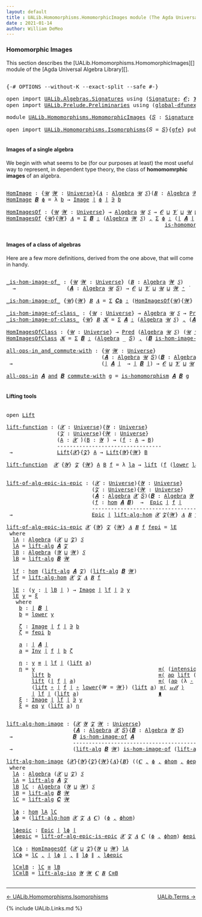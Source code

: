 ```yaml
---
layout: default
title : UALib.Homomorphisms.HomomorphicImages module (The Agda Universal Algebra Library)
date : 2021-01-14
author: William DeMeo
---
```


### <a id="homomorphic-images">Homomorphic Images</a>

This section describes the [UALib.Homomorphisms.HomomorphicImages][] module of the [Agda Universal Algebra Library][].

<pre class="Agda">

<a id="345" class="Symbol">{-#</a> <a id="349" class="Keyword">OPTIONS</a> <a id="357" class="Pragma">--without-K</a> <a id="369" class="Pragma">--exact-split</a> <a id="383" class="Pragma">--safe</a> <a id="390" class="Symbol">#-}</a>

<a id="395" class="Keyword">open</a> <a id="400" class="Keyword">import</a> <a id="407" href="UALib.Algebras.Signatures.html" class="Module">UALib.Algebras.Signatures</a> <a id="433" class="Keyword">using</a> <a id="439" class="Symbol">(</a><a id="440" href="UALib.Algebras.Signatures.html#1377" class="Function">Signature</a><a id="449" class="Symbol">;</a> <a id="451" href="universes.html#613" class="Generalizable">𝓞</a><a id="452" class="Symbol">;</a> <a id="454" href="universes.html#617" class="Generalizable">𝓥</a><a id="455" class="Symbol">)</a>
<a id="457" class="Keyword">open</a> <a id="462" class="Keyword">import</a> <a id="469" href="UALib.Prelude.Preliminaries.html" class="Module">UALib.Prelude.Preliminaries</a> <a id="497" class="Keyword">using</a> <a id="503" class="Symbol">(</a><a id="504" href="MGS-Subsingleton-Theorems.html#3468" class="Function">global-dfunext</a><a id="518" class="Symbol">)</a>

<a id="521" class="Keyword">module</a> <a id="528" href="UALib.Homomorphisms.HomomorphicImages.html" class="Module">UALib.Homomorphisms.HomomorphicImages</a> <a id="566" class="Symbol">{</a><a id="567" href="UALib.Homomorphisms.HomomorphicImages.html#567" class="Bound">𝑆</a> <a id="569" class="Symbol">:</a> <a id="571" href="UALib.Algebras.Signatures.html#1377" class="Function">Signature</a> <a id="581" href="universes.html#613" class="Generalizable">𝓞</a> <a id="583" href="universes.html#617" class="Generalizable">𝓥</a><a id="584" class="Symbol">}{</a><a id="586" href="UALib.Homomorphisms.HomomorphicImages.html#586" class="Bound">gfe</a> <a id="590" class="Symbol">:</a> <a id="592" href="MGS-Subsingleton-Theorems.html#3468" class="Function">global-dfunext</a><a id="606" class="Symbol">}</a> <a id="608" class="Keyword">where</a>

<a id="615" class="Keyword">open</a> <a id="620" class="Keyword">import</a> <a id="627" href="UALib.Homomorphisms.Isomorphisms.html" class="Module">UALib.Homomorphisms.Isomorphisms</a><a id="659" class="Symbol">{</a><a id="660" class="Argument">𝑆</a> <a id="662" class="Symbol">=</a> <a id="664" href="UALib.Homomorphisms.HomomorphicImages.html#567" class="Bound">𝑆</a><a id="665" class="Symbol">}{</a><a id="667" href="UALib.Homomorphisms.HomomorphicImages.html#586" class="Bound">gfe</a><a id="670" class="Symbol">}</a> <a id="672" class="Keyword">public</a>

</pre>


#### <a id="images-of-a-single-algebra">Images of a single algebra</a>

We begin with what seems to be (for our purposes at least) the most useful way to represent, in dependent type theory, the class of **homomomrphic images** of an algebra.

<pre class="Agda">

<a id="HomImage"></a><a id="951" href="UALib.Homomorphisms.HomomorphicImages.html#951" class="Function">HomImage</a> <a id="960" class="Symbol">:</a> <a id="962" class="Symbol">{</a><a id="963" href="UALib.Homomorphisms.HomomorphicImages.html#963" class="Bound">𝓤</a> <a id="965" href="UALib.Homomorphisms.HomomorphicImages.html#965" class="Bound">𝓦</a> <a id="967" class="Symbol">:</a> <a id="969" href="universes.html#551" class="Function">Universe</a><a id="977" class="Symbol">}{</a><a id="979" href="UALib.Homomorphisms.HomomorphicImages.html#979" class="Bound">𝑨</a> <a id="981" class="Symbol">:</a> <a id="983" href="UALib.Algebras.Algebras.html#771" class="Function">Algebra</a> <a id="991" href="UALib.Homomorphisms.HomomorphicImages.html#963" class="Bound">𝓤</a> <a id="993" href="UALib.Homomorphisms.HomomorphicImages.html#567" class="Bound">𝑆</a><a id="994" class="Symbol">}(</a><a id="996" href="UALib.Homomorphisms.HomomorphicImages.html#996" class="Bound">𝑩</a> <a id="998" class="Symbol">:</a> <a id="1000" href="UALib.Algebras.Algebras.html#771" class="Function">Algebra</a> <a id="1008" href="UALib.Homomorphisms.HomomorphicImages.html#965" class="Bound">𝓦</a> <a id="1010" href="UALib.Homomorphisms.HomomorphicImages.html#567" class="Bound">𝑆</a><a id="1011" class="Symbol">)(</a><a id="1013" href="UALib.Homomorphisms.HomomorphicImages.html#1013" class="Bound">ϕ</a> <a id="1015" class="Symbol">:</a> <a id="1017" href="UALib.Homomorphisms.Basic.html#2328" class="Function">hom</a> <a id="1021" href="UALib.Homomorphisms.HomomorphicImages.html#979" class="Bound">𝑨</a> <a id="1023" href="UALib.Homomorphisms.HomomorphicImages.html#996" class="Bound">𝑩</a><a id="1024" class="Symbol">)</a> <a id="1026" class="Symbol">→</a> <a id="1028" href="UALib.Prelude.Preliminaries.html#11659" class="Function Operator">∣</a> <a id="1030" href="UALib.Homomorphisms.HomomorphicImages.html#996" class="Bound">𝑩</a> <a id="1032" href="UALib.Prelude.Preliminaries.html#11659" class="Function Operator">∣</a> <a id="1034" class="Symbol">→</a> <a id="1036" href="UALib.Homomorphisms.HomomorphicImages.html#963" class="Bound">𝓤</a> <a id="1038" href="Agda.Primitive.html#636" class="Function Operator">⊔</a> <a id="1040" href="UALib.Homomorphisms.HomomorphicImages.html#965" class="Bound">𝓦</a> <a id="1042" href="universes.html#758" class="Function Operator">̇</a>
<a id="1044" href="UALib.Homomorphisms.HomomorphicImages.html#951" class="Function">HomImage</a> <a id="1053" href="UALib.Homomorphisms.HomomorphicImages.html#1053" class="Bound">𝑩</a> <a id="1055" href="UALib.Homomorphisms.HomomorphicImages.html#1055" class="Bound">ϕ</a> <a id="1057" class="Symbol">=</a> <a id="1059" class="Symbol">λ</a> <a id="1061" href="UALib.Homomorphisms.HomomorphicImages.html#1061" class="Bound">b</a> <a id="1063" class="Symbol">→</a> <a id="1065" href="UALib.Prelude.Inverses.html#788" class="Datatype Operator">Image</a> <a id="1071" href="UALib.Prelude.Preliminaries.html#11659" class="Function Operator">∣</a> <a id="1073" href="UALib.Homomorphisms.HomomorphicImages.html#1055" class="Bound">ϕ</a> <a id="1075" href="UALib.Prelude.Preliminaries.html#11659" class="Function Operator">∣</a> <a id="1077" href="UALib.Prelude.Inverses.html#788" class="Datatype Operator">∋</a> <a id="1079" href="UALib.Homomorphisms.HomomorphicImages.html#1061" class="Bound">b</a>

<a id="HomImagesOf"></a><a id="1082" href="UALib.Homomorphisms.HomomorphicImages.html#1082" class="Function">HomImagesOf</a> <a id="1094" class="Symbol">:</a> <a id="1096" class="Symbol">{</a><a id="1097" href="UALib.Homomorphisms.HomomorphicImages.html#1097" class="Bound">𝓤</a> <a id="1099" href="UALib.Homomorphisms.HomomorphicImages.html#1099" class="Bound">𝓦</a> <a id="1101" class="Symbol">:</a> <a id="1103" href="universes.html#551" class="Function">Universe</a><a id="1111" class="Symbol">}</a> <a id="1113" class="Symbol">→</a> <a id="1115" href="UALib.Algebras.Algebras.html#771" class="Function">Algebra</a> <a id="1123" href="UALib.Homomorphisms.HomomorphicImages.html#1097" class="Bound">𝓤</a> <a id="1125" href="UALib.Homomorphisms.HomomorphicImages.html#567" class="Bound">𝑆</a> <a id="1127" class="Symbol">→</a> <a id="1129" href="UALib.Homomorphisms.HomomorphicImages.html#581" class="Bound">𝓞</a> <a id="1131" href="Agda.Primitive.html#636" class="Function Operator">⊔</a> <a id="1133" href="UALib.Homomorphisms.HomomorphicImages.html#583" class="Bound">𝓥</a> <a id="1135" href="Agda.Primitive.html#636" class="Function Operator">⊔</a> <a id="1137" href="UALib.Homomorphisms.HomomorphicImages.html#1097" class="Bound">𝓤</a> <a id="1139" href="Agda.Primitive.html#636" class="Function Operator">⊔</a> <a id="1141" href="UALib.Homomorphisms.HomomorphicImages.html#1099" class="Bound">𝓦</a> <a id="1143" href="universes.html#527" class="Function Operator">⁺</a> <a id="1145" href="universes.html#758" class="Function Operator">̇</a>
<a id="1147" href="UALib.Homomorphisms.HomomorphicImages.html#1082" class="Function">HomImagesOf</a> <a id="1159" class="Symbol">{</a><a id="1160" href="UALib.Homomorphisms.HomomorphicImages.html#1160" class="Bound">𝓤</a><a id="1161" class="Symbol">}{</a><a id="1163" href="UALib.Homomorphisms.HomomorphicImages.html#1163" class="Bound">𝓦</a><a id="1164" class="Symbol">}</a> <a id="1166" href="UALib.Homomorphisms.HomomorphicImages.html#1166" class="Bound">𝑨</a> <a id="1168" class="Symbol">=</a> <a id="1170" href="MGS-MLTT.html#3074" class="Function">Σ</a> <a id="1172" href="UALib.Homomorphisms.HomomorphicImages.html#1172" class="Bound">𝑩</a> <a id="1174" href="MGS-MLTT.html#3074" class="Function">꞉</a> <a id="1176" class="Symbol">(</a><a id="1177" href="UALib.Algebras.Algebras.html#771" class="Function">Algebra</a> <a id="1185" href="UALib.Homomorphisms.HomomorphicImages.html#1163" class="Bound">𝓦</a> <a id="1187" href="UALib.Homomorphisms.HomomorphicImages.html#567" class="Bound">𝑆</a><a id="1188" class="Symbol">)</a> <a id="1190" href="MGS-MLTT.html#3074" class="Function">,</a> <a id="1192" href="MGS-MLTT.html#3074" class="Function">Σ</a> <a id="1194" href="UALib.Homomorphisms.HomomorphicImages.html#1194" class="Bound">ϕ</a> <a id="1196" href="MGS-MLTT.html#3074" class="Function">꞉</a> <a id="1198" class="Symbol">(</a><a id="1199" href="UALib.Prelude.Preliminaries.html#11659" class="Function Operator">∣</a> <a id="1201" href="UALib.Homomorphisms.HomomorphicImages.html#1166" class="Bound">𝑨</a> <a id="1203" href="UALib.Prelude.Preliminaries.html#11659" class="Function Operator">∣</a> <a id="1205" class="Symbol">→</a> <a id="1207" href="UALib.Prelude.Preliminaries.html#11659" class="Function Operator">∣</a> <a id="1209" href="UALib.Homomorphisms.HomomorphicImages.html#1172" class="Bound">𝑩</a> <a id="1211" href="UALib.Prelude.Preliminaries.html#11659" class="Function Operator">∣</a><a id="1212" class="Symbol">)</a> <a id="1214" href="MGS-MLTT.html#3074" class="Function">,</a>
                                                  <a id="1266" href="UALib.Homomorphisms.Basic.html#2170" class="Function">is-homomorphism</a> <a id="1282" href="UALib.Homomorphisms.HomomorphicImages.html#1166" class="Bound">𝑨</a> <a id="1284" href="UALib.Homomorphisms.HomomorphicImages.html#1172" class="Bound">𝑩</a> <a id="1286" href="UALib.Homomorphisms.HomomorphicImages.html#1194" class="Bound">ϕ</a> <a id="1288" href="MGS-MLTT.html#3515" class="Function Operator">×</a> <a id="1290" href="UALib.Prelude.Inverses.html#2353" class="Function">Epic</a> <a id="1295" href="UALib.Homomorphisms.HomomorphicImages.html#1194" class="Bound">ϕ</a>

</pre>




#### <a id="images-of-a-class-of-algebras">Images of a class of algebras</a>

Here are a few more definitions, derived from the one above, that will come in handy.

<pre class="Agda">

<a id="_is-hom-image-of_"></a><a id="1492" href="UALib.Homomorphisms.HomomorphicImages.html#1492" class="Function Operator">_is-hom-image-of_</a> <a id="1510" class="Symbol">:</a> <a id="1512" class="Symbol">{</a><a id="1513" href="UALib.Homomorphisms.HomomorphicImages.html#1513" class="Bound">𝓤</a> <a id="1515" href="UALib.Homomorphisms.HomomorphicImages.html#1515" class="Bound">𝓦</a> <a id="1517" class="Symbol">:</a> <a id="1519" href="universes.html#551" class="Function">Universe</a><a id="1527" class="Symbol">}</a> <a id="1529" class="Symbol">(</a><a id="1530" href="UALib.Homomorphisms.HomomorphicImages.html#1530" class="Bound">𝑩</a> <a id="1532" class="Symbol">:</a> <a id="1534" href="UALib.Algebras.Algebras.html#771" class="Function">Algebra</a> <a id="1542" href="UALib.Homomorphisms.HomomorphicImages.html#1515" class="Bound">𝓦</a> <a id="1544" href="UALib.Homomorphisms.HomomorphicImages.html#567" class="Bound">𝑆</a><a id="1545" class="Symbol">)</a>
  <a id="1549" class="Symbol">→</a>                <a id="1566" class="Symbol">(</a><a id="1567" href="UALib.Homomorphisms.HomomorphicImages.html#1567" class="Bound">𝑨</a> <a id="1569" class="Symbol">:</a> <a id="1571" href="UALib.Algebras.Algebras.html#771" class="Function">Algebra</a> <a id="1579" href="UALib.Homomorphisms.HomomorphicImages.html#1513" class="Bound">𝓤</a> <a id="1581" href="UALib.Homomorphisms.HomomorphicImages.html#567" class="Bound">𝑆</a><a id="1582" class="Symbol">)</a> <a id="1584" class="Symbol">→</a> <a id="1586" href="UALib.Homomorphisms.HomomorphicImages.html#581" class="Bound">𝓞</a> <a id="1588" href="Agda.Primitive.html#636" class="Function Operator">⊔</a> <a id="1590" href="UALib.Homomorphisms.HomomorphicImages.html#583" class="Bound">𝓥</a> <a id="1592" href="Agda.Primitive.html#636" class="Function Operator">⊔</a> <a id="1594" href="UALib.Homomorphisms.HomomorphicImages.html#1513" class="Bound">𝓤</a> <a id="1596" href="Agda.Primitive.html#636" class="Function Operator">⊔</a> <a id="1598" href="UALib.Homomorphisms.HomomorphicImages.html#1515" class="Bound">𝓦</a> <a id="1600" href="universes.html#527" class="Function Operator">⁺</a> <a id="1602" href="universes.html#758" class="Function Operator">̇</a>

<a id="1605" href="UALib.Homomorphisms.HomomorphicImages.html#1492" class="Function Operator">_is-hom-image-of_</a> <a id="1623" class="Symbol">{</a><a id="1624" href="UALib.Homomorphisms.HomomorphicImages.html#1624" class="Bound">𝓤</a><a id="1625" class="Symbol">}{</a><a id="1627" href="UALib.Homomorphisms.HomomorphicImages.html#1627" class="Bound">𝓦</a><a id="1628" class="Symbol">}</a> <a id="1630" href="UALib.Homomorphisms.HomomorphicImages.html#1630" class="Bound">𝑩</a> <a id="1632" href="UALib.Homomorphisms.HomomorphicImages.html#1632" class="Bound">𝑨</a> <a id="1634" class="Symbol">=</a> <a id="1636" href="MGS-MLTT.html#3074" class="Function">Σ</a> <a id="1638" href="UALib.Homomorphisms.HomomorphicImages.html#1638" class="Bound">𝑪ϕ</a> <a id="1641" href="MGS-MLTT.html#3074" class="Function">꞉</a> <a id="1643" class="Symbol">(</a><a id="1644" href="UALib.Homomorphisms.HomomorphicImages.html#1082" class="Function">HomImagesOf</a><a id="1655" class="Symbol">{</a><a id="1656" href="UALib.Homomorphisms.HomomorphicImages.html#1624" class="Bound">𝓤</a><a id="1657" class="Symbol">}{</a><a id="1659" href="UALib.Homomorphisms.HomomorphicImages.html#1627" class="Bound">𝓦</a><a id="1660" class="Symbol">}</a> <a id="1662" href="UALib.Homomorphisms.HomomorphicImages.html#1632" class="Bound">𝑨</a><a id="1663" class="Symbol">)</a> <a id="1665" href="MGS-MLTT.html#3074" class="Function">,</a> <a id="1667" href="UALib.Prelude.Preliminaries.html#11659" class="Function Operator">∣</a> <a id="1669" href="UALib.Homomorphisms.HomomorphicImages.html#1638" class="Bound">𝑪ϕ</a> <a id="1672" href="UALib.Prelude.Preliminaries.html#11659" class="Function Operator">∣</a> <a id="1674" href="UALib.Homomorphisms.Isomorphisms.html#1114" class="Function Operator">≅</a> <a id="1676" href="UALib.Homomorphisms.HomomorphicImages.html#1630" class="Bound">𝑩</a>

<a id="_is-hom-image-of-class_"></a><a id="1679" href="UALib.Homomorphisms.HomomorphicImages.html#1679" class="Function Operator">_is-hom-image-of-class_</a> <a id="1703" class="Symbol">:</a> <a id="1705" class="Symbol">{</a><a id="1706" href="UALib.Homomorphisms.HomomorphicImages.html#1706" class="Bound">𝓤</a> <a id="1708" class="Symbol">:</a> <a id="1710" href="universes.html#551" class="Function">Universe</a><a id="1718" class="Symbol">}</a> <a id="1720" class="Symbol">→</a> <a id="1722" href="UALib.Algebras.Algebras.html#771" class="Function">Algebra</a> <a id="1730" href="UALib.Homomorphisms.HomomorphicImages.html#1706" class="Bound">𝓤</a> <a id="1732" href="UALib.Homomorphisms.HomomorphicImages.html#567" class="Bound">𝑆</a> <a id="1734" class="Symbol">→</a> <a id="1736" href="UALib.Relations.Unary.html#1078" class="Function">Pred</a> <a id="1741" class="Symbol">(</a><a id="1742" href="UALib.Algebras.Algebras.html#771" class="Function">Algebra</a> <a id="1750" href="UALib.Homomorphisms.HomomorphicImages.html#1706" class="Bound">𝓤</a> <a id="1752" href="UALib.Homomorphisms.HomomorphicImages.html#567" class="Bound">𝑆</a><a id="1753" class="Symbol">)(</a><a id="1755" href="UALib.Homomorphisms.HomomorphicImages.html#1706" class="Bound">𝓤</a> <a id="1757" href="universes.html#527" class="Function Operator">⁺</a><a id="1758" class="Symbol">)</a> <a id="1760" class="Symbol">→</a> <a id="1762" href="UALib.Homomorphisms.HomomorphicImages.html#581" class="Bound">𝓞</a> <a id="1764" href="Agda.Primitive.html#636" class="Function Operator">⊔</a> <a id="1766" href="UALib.Homomorphisms.HomomorphicImages.html#583" class="Bound">𝓥</a> <a id="1768" href="Agda.Primitive.html#636" class="Function Operator">⊔</a> <a id="1770" href="UALib.Homomorphisms.HomomorphicImages.html#1706" class="Bound">𝓤</a> <a id="1772" href="universes.html#527" class="Function Operator">⁺</a> <a id="1774" href="universes.html#758" class="Function Operator">̇</a>
<a id="1776" href="UALib.Homomorphisms.HomomorphicImages.html#1679" class="Function Operator">_is-hom-image-of-class_</a> <a id="1800" class="Symbol">{</a><a id="1801" href="UALib.Homomorphisms.HomomorphicImages.html#1801" class="Bound">𝓤</a><a id="1802" class="Symbol">}</a> <a id="1804" href="UALib.Homomorphisms.HomomorphicImages.html#1804" class="Bound">𝑩</a> <a id="1806" href="UALib.Homomorphisms.HomomorphicImages.html#1806" class="Bound">𝓚</a> <a id="1808" class="Symbol">=</a> <a id="1810" href="MGS-MLTT.html#3074" class="Function">Σ</a> <a id="1812" href="UALib.Homomorphisms.HomomorphicImages.html#1812" class="Bound">𝑨</a> <a id="1814" href="MGS-MLTT.html#3074" class="Function">꞉</a> <a id="1816" class="Symbol">(</a><a id="1817" href="UALib.Algebras.Algebras.html#771" class="Function">Algebra</a> <a id="1825" href="UALib.Homomorphisms.HomomorphicImages.html#1801" class="Bound">𝓤</a> <a id="1827" href="UALib.Homomorphisms.HomomorphicImages.html#567" class="Bound">𝑆</a><a id="1828" class="Symbol">)</a> <a id="1830" href="MGS-MLTT.html#3074" class="Function">,</a> <a id="1832" class="Symbol">(</a><a id="1833" href="UALib.Homomorphisms.HomomorphicImages.html#1812" class="Bound">𝑨</a> <a id="1835" href="UALib.Relations.Unary.html#2739" class="Function Operator">∈</a> <a id="1837" href="UALib.Homomorphisms.HomomorphicImages.html#1806" class="Bound">𝓚</a><a id="1838" class="Symbol">)</a> <a id="1840" href="MGS-MLTT.html#3515" class="Function Operator">×</a> <a id="1842" class="Symbol">(</a><a id="1843" href="UALib.Homomorphisms.HomomorphicImages.html#1804" class="Bound">𝑩</a> <a id="1845" href="UALib.Homomorphisms.HomomorphicImages.html#1492" class="Function Operator">is-hom-image-of</a> <a id="1861" href="UALib.Homomorphisms.HomomorphicImages.html#1812" class="Bound">𝑨</a><a id="1862" class="Symbol">)</a>

<a id="HomImagesOfClass"></a><a id="1865" href="UALib.Homomorphisms.HomomorphicImages.html#1865" class="Function">HomImagesOfClass</a> <a id="1882" class="Symbol">:</a> <a id="1884" class="Symbol">{</a><a id="1885" href="UALib.Homomorphisms.HomomorphicImages.html#1885" class="Bound">𝓤</a> <a id="1887" class="Symbol">:</a> <a id="1889" href="universes.html#551" class="Function">Universe</a><a id="1897" class="Symbol">}</a> <a id="1899" class="Symbol">→</a> <a id="1901" href="UALib.Relations.Unary.html#1078" class="Function">Pred</a> <a id="1906" class="Symbol">(</a><a id="1907" href="UALib.Algebras.Algebras.html#771" class="Function">Algebra</a> <a id="1915" href="UALib.Homomorphisms.HomomorphicImages.html#1885" class="Bound">𝓤</a> <a id="1917" href="UALib.Homomorphisms.HomomorphicImages.html#567" class="Bound">𝑆</a><a id="1918" class="Symbol">)</a> <a id="1920" class="Symbol">(</a><a id="1921" href="UALib.Homomorphisms.HomomorphicImages.html#1885" class="Bound">𝓤</a> <a id="1923" href="universes.html#527" class="Function Operator">⁺</a><a id="1924" class="Symbol">)</a> <a id="1926" class="Symbol">→</a> <a id="1928" href="UALib.Homomorphisms.HomomorphicImages.html#581" class="Bound">𝓞</a> <a id="1930" href="Agda.Primitive.html#636" class="Function Operator">⊔</a> <a id="1932" href="UALib.Homomorphisms.HomomorphicImages.html#583" class="Bound">𝓥</a> <a id="1934" href="Agda.Primitive.html#636" class="Function Operator">⊔</a> <a id="1936" href="UALib.Homomorphisms.HomomorphicImages.html#1885" class="Bound">𝓤</a> <a id="1938" href="universes.html#527" class="Function Operator">⁺</a> <a id="1940" href="universes.html#758" class="Function Operator">̇</a>
<a id="1942" href="UALib.Homomorphisms.HomomorphicImages.html#1865" class="Function">HomImagesOfClass</a> <a id="1959" href="UALib.Homomorphisms.HomomorphicImages.html#1959" class="Bound">𝓚</a> <a id="1961" class="Symbol">=</a> <a id="1963" href="MGS-MLTT.html#3074" class="Function">Σ</a> <a id="1965" href="UALib.Homomorphisms.HomomorphicImages.html#1965" class="Bound">𝑩</a> <a id="1967" href="MGS-MLTT.html#3074" class="Function">꞉</a> <a id="1969" class="Symbol">(</a><a id="1970" href="UALib.Algebras.Algebras.html#771" class="Function">Algebra</a> <a id="1978" class="Symbol">_</a> <a id="1980" href="UALib.Homomorphisms.HomomorphicImages.html#567" class="Bound">𝑆</a><a id="1981" class="Symbol">)</a> <a id="1983" href="MGS-MLTT.html#3074" class="Function">,</a> <a id="1985" class="Symbol">(</a><a id="1986" href="UALib.Homomorphisms.HomomorphicImages.html#1965" class="Bound">𝑩</a> <a id="1988" href="UALib.Homomorphisms.HomomorphicImages.html#1679" class="Function Operator">is-hom-image-of-class</a> <a id="2010" href="UALib.Homomorphisms.HomomorphicImages.html#1959" class="Bound">𝓚</a><a id="2011" class="Symbol">)</a>

<a id="all-ops-in_and_commute-with"></a><a id="2014" href="UALib.Homomorphisms.HomomorphicImages.html#2014" class="Function Operator">all-ops-in_and_commute-with</a> <a id="2042" class="Symbol">:</a> <a id="2044" class="Symbol">{</a><a id="2045" href="UALib.Homomorphisms.HomomorphicImages.html#2045" class="Bound">𝓤</a> <a id="2047" href="UALib.Homomorphisms.HomomorphicImages.html#2047" class="Bound">𝓦</a> <a id="2049" class="Symbol">:</a> <a id="2051" href="universes.html#551" class="Function">Universe</a><a id="2059" class="Symbol">}</a>
                              <a id="2091" class="Symbol">(</a><a id="2092" href="UALib.Homomorphisms.HomomorphicImages.html#2092" class="Bound">𝑨</a> <a id="2094" class="Symbol">:</a> <a id="2096" href="UALib.Algebras.Algebras.html#771" class="Function">Algebra</a> <a id="2104" href="UALib.Homomorphisms.HomomorphicImages.html#2045" class="Bound">𝓤</a> <a id="2106" href="UALib.Homomorphisms.HomomorphicImages.html#567" class="Bound">𝑆</a><a id="2107" class="Symbol">)(</a><a id="2109" href="UALib.Homomorphisms.HomomorphicImages.html#2109" class="Bound">𝑩</a> <a id="2111" class="Symbol">:</a> <a id="2113" href="UALib.Algebras.Algebras.html#771" class="Function">Algebra</a> <a id="2121" href="UALib.Homomorphisms.HomomorphicImages.html#2047" class="Bound">𝓦</a> <a id="2123" href="UALib.Homomorphisms.HomomorphicImages.html#567" class="Bound">𝑆</a><a id="2124" class="Symbol">)</a>
 <a id="2127" class="Symbol">→</a>                            <a id="2156" class="Symbol">(</a><a id="2157" href="UALib.Prelude.Preliminaries.html#11659" class="Function Operator">∣</a> <a id="2159" href="UALib.Homomorphisms.HomomorphicImages.html#2092" class="Bound">𝑨</a> <a id="2161" href="UALib.Prelude.Preliminaries.html#11659" class="Function Operator">∣</a>  <a id="2164" class="Symbol">→</a> <a id="2166" href="UALib.Prelude.Preliminaries.html#11659" class="Function Operator">∣</a> <a id="2168" href="UALib.Homomorphisms.HomomorphicImages.html#2109" class="Bound">𝑩</a> <a id="2170" href="UALib.Prelude.Preliminaries.html#11659" class="Function Operator">∣</a><a id="2171" class="Symbol">)</a> <a id="2173" class="Symbol">→</a> <a id="2175" href="UALib.Homomorphisms.HomomorphicImages.html#581" class="Bound">𝓞</a> <a id="2177" href="Agda.Primitive.html#636" class="Function Operator">⊔</a> <a id="2179" href="UALib.Homomorphisms.HomomorphicImages.html#583" class="Bound">𝓥</a> <a id="2181" href="Agda.Primitive.html#636" class="Function Operator">⊔</a> <a id="2183" href="UALib.Homomorphisms.HomomorphicImages.html#2045" class="Bound">𝓤</a> <a id="2185" href="Agda.Primitive.html#636" class="Function Operator">⊔</a> <a id="2187" href="UALib.Homomorphisms.HomomorphicImages.html#2047" class="Bound">𝓦</a> <a id="2189" href="universes.html#758" class="Function Operator">̇</a>

<a id="2192" href="UALib.Homomorphisms.HomomorphicImages.html#2014" class="Function Operator">all-ops-in</a> <a id="2203" href="UALib.Homomorphisms.HomomorphicImages.html#2203" class="Bound">𝑨</a> <a id="2205" href="UALib.Homomorphisms.HomomorphicImages.html#2014" class="Function Operator">and</a> <a id="2209" href="UALib.Homomorphisms.HomomorphicImages.html#2209" class="Bound">𝑩</a> <a id="2211" href="UALib.Homomorphisms.HomomorphicImages.html#2014" class="Function Operator">commute-with</a> <a id="2224" href="UALib.Homomorphisms.HomomorphicImages.html#2224" class="Bound">g</a> <a id="2226" class="Symbol">=</a> <a id="2228" href="UALib.Homomorphisms.Basic.html#2170" class="Function">is-homomorphism</a> <a id="2244" href="UALib.Homomorphisms.HomomorphicImages.html#2203" class="Bound">𝑨</a> <a id="2246" href="UALib.Homomorphisms.HomomorphicImages.html#2209" class="Bound">𝑩</a> <a id="2248" href="UALib.Homomorphisms.HomomorphicImages.html#2224" class="Bound">g</a>

</pre>



#### <a id="lifting-tools">Lifting tools</a>

<pre class="Agda">

<a id="2325" class="Keyword">open</a> <a id="2330" href="UALib.Prelude.Lifts.html#2430" class="Module">Lift</a>

<a id="lift-function"></a><a id="2336" href="UALib.Homomorphisms.HomomorphicImages.html#2336" class="Function">lift-function</a> <a id="2350" class="Symbol">:</a> <a id="2352" class="Symbol">(</a><a id="2353" href="UALib.Homomorphisms.HomomorphicImages.html#2353" class="Bound">𝓧</a> <a id="2355" class="Symbol">:</a> <a id="2357" href="universes.html#551" class="Function">Universe</a><a id="2365" class="Symbol">){</a><a id="2367" href="UALib.Homomorphisms.HomomorphicImages.html#2367" class="Bound">𝓨</a> <a id="2369" class="Symbol">:</a> <a id="2371" href="universes.html#551" class="Function">Universe</a><a id="2379" class="Symbol">}</a>
                <a id="2397" class="Symbol">(</a><a id="2398" href="UALib.Homomorphisms.HomomorphicImages.html#2398" class="Bound">𝓩</a> <a id="2400" class="Symbol">:</a> <a id="2402" href="universes.html#551" class="Function">Universe</a><a id="2410" class="Symbol">){</a><a id="2412" href="UALib.Homomorphisms.HomomorphicImages.html#2412" class="Bound">𝓦</a> <a id="2414" class="Symbol">:</a> <a id="2416" href="universes.html#551" class="Function">Universe</a><a id="2424" class="Symbol">}</a>
                <a id="2442" class="Symbol">(</a><a id="2443" href="UALib.Homomorphisms.HomomorphicImages.html#2443" class="Bound">A</a> <a id="2445" class="Symbol">:</a> <a id="2447" href="UALib.Homomorphisms.HomomorphicImages.html#2353" class="Bound">𝓧</a> <a id="2449" href="universes.html#758" class="Function Operator">̇</a><a id="2450" class="Symbol">)(</a><a id="2452" href="UALib.Homomorphisms.HomomorphicImages.html#2452" class="Bound">B</a> <a id="2454" class="Symbol">:</a> <a id="2456" href="UALib.Homomorphisms.HomomorphicImages.html#2367" class="Bound">𝓨</a> <a id="2458" href="universes.html#758" class="Function Operator">̇</a><a id="2459" class="Symbol">)</a> <a id="2461" class="Symbol">→</a> <a id="2463" class="Symbol">(</a><a id="2464" href="UALib.Homomorphisms.HomomorphicImages.html#2464" class="Bound">f</a> <a id="2466" class="Symbol">:</a> <a id="2468" href="UALib.Homomorphisms.HomomorphicImages.html#2443" class="Bound">A</a> <a id="2470" class="Symbol">→</a> <a id="2472" href="UALib.Homomorphisms.HomomorphicImages.html#2452" class="Bound">B</a><a id="2473" class="Symbol">)</a>
                <a id="2491" class="Comment">---------------------------------</a>
 <a id="2526" class="Symbol">→</a>              <a id="2541" href="UALib.Prelude.Lifts.html#2430" class="Record">Lift</a><a id="2545" class="Symbol">{</a><a id="2546" href="UALib.Homomorphisms.HomomorphicImages.html#2353" class="Bound">𝓧</a><a id="2547" class="Symbol">}{</a><a id="2549" href="UALib.Homomorphisms.HomomorphicImages.html#2398" class="Bound">𝓩</a><a id="2550" class="Symbol">}</a> <a id="2552" href="UALib.Homomorphisms.HomomorphicImages.html#2443" class="Bound">A</a> <a id="2554" class="Symbol">→</a> <a id="2556" href="UALib.Prelude.Lifts.html#2430" class="Record">Lift</a><a id="2560" class="Symbol">{</a><a id="2561" href="UALib.Homomorphisms.HomomorphicImages.html#2367" class="Bound">𝓨</a><a id="2562" class="Symbol">}{</a><a id="2564" href="UALib.Homomorphisms.HomomorphicImages.html#2412" class="Bound">𝓦</a><a id="2565" class="Symbol">}</a> <a id="2567" href="UALib.Homomorphisms.HomomorphicImages.html#2452" class="Bound">B</a>

<a id="2570" href="UALib.Homomorphisms.HomomorphicImages.html#2336" class="Function">lift-function</a>  <a id="2585" href="UALib.Homomorphisms.HomomorphicImages.html#2585" class="Bound">𝓧</a> <a id="2587" class="Symbol">{</a><a id="2588" href="UALib.Homomorphisms.HomomorphicImages.html#2588" class="Bound">𝓨</a><a id="2589" class="Symbol">}</a> <a id="2591" href="UALib.Homomorphisms.HomomorphicImages.html#2591" class="Bound">𝓩</a> <a id="2593" class="Symbol">{</a><a id="2594" href="UALib.Homomorphisms.HomomorphicImages.html#2594" class="Bound">𝓦</a><a id="2595" class="Symbol">}</a> <a id="2597" href="UALib.Homomorphisms.HomomorphicImages.html#2597" class="Bound">A</a> <a id="2599" href="UALib.Homomorphisms.HomomorphicImages.html#2599" class="Bound">B</a> <a id="2601" href="UALib.Homomorphisms.HomomorphicImages.html#2601" class="Bound">f</a> <a id="2603" class="Symbol">=</a> <a id="2605" class="Symbol">λ</a> <a id="2607" href="UALib.Homomorphisms.HomomorphicImages.html#2607" class="Bound">la</a> <a id="2610" class="Symbol">→</a> <a id="2612" href="UALib.Prelude.Lifts.html#2492" class="InductiveConstructor">lift</a> <a id="2617" class="Symbol">(</a><a id="2618" href="UALib.Homomorphisms.HomomorphicImages.html#2601" class="Bound">f</a> <a id="2620" class="Symbol">(</a><a id="2621" href="UALib.Prelude.Lifts.html#2504" class="Field">lower</a> <a id="2627" href="UALib.Homomorphisms.HomomorphicImages.html#2607" class="Bound">la</a><a id="2629" class="Symbol">))</a>


<a id="lift-of-alg-epic-is-epic"></a><a id="2634" href="UALib.Homomorphisms.HomomorphicImages.html#2634" class="Function">lift-of-alg-epic-is-epic</a> <a id="2659" class="Symbol">:</a> <a id="2661" class="Symbol">(</a><a id="2662" href="UALib.Homomorphisms.HomomorphicImages.html#2662" class="Bound">𝓧</a> <a id="2664" class="Symbol">:</a> <a id="2666" href="universes.html#551" class="Function">Universe</a><a id="2674" class="Symbol">){</a><a id="2676" href="UALib.Homomorphisms.HomomorphicImages.html#2676" class="Bound">𝓨</a> <a id="2678" class="Symbol">:</a> <a id="2680" href="universes.html#551" class="Function">Universe</a><a id="2688" class="Symbol">}</a>
                           <a id="2717" class="Symbol">(</a><a id="2718" href="UALib.Homomorphisms.HomomorphicImages.html#2718" class="Bound">𝓩</a> <a id="2720" class="Symbol">:</a> <a id="2722" href="universes.html#551" class="Function">Universe</a><a id="2730" class="Symbol">){</a><a id="2732" href="UALib.Homomorphisms.HomomorphicImages.html#2732" class="Bound">𝓦</a> <a id="2734" class="Symbol">:</a> <a id="2736" href="universes.html#551" class="Function">Universe</a><a id="2744" class="Symbol">}</a>
                           <a id="2773" class="Symbol">(</a><a id="2774" href="UALib.Homomorphisms.HomomorphicImages.html#2774" class="Bound">𝑨</a> <a id="2776" class="Symbol">:</a> <a id="2778" href="UALib.Algebras.Algebras.html#771" class="Function">Algebra</a> <a id="2786" href="UALib.Homomorphisms.HomomorphicImages.html#2662" class="Bound">𝓧</a> <a id="2788" href="UALib.Homomorphisms.HomomorphicImages.html#567" class="Bound">𝑆</a><a id="2789" class="Symbol">)(</a><a id="2791" href="UALib.Homomorphisms.HomomorphicImages.html#2791" class="Bound">𝑩</a> <a id="2793" class="Symbol">:</a> <a id="2795" href="UALib.Algebras.Algebras.html#771" class="Function">Algebra</a> <a id="2803" href="UALib.Homomorphisms.HomomorphicImages.html#2676" class="Bound">𝓨</a> <a id="2805" href="UALib.Homomorphisms.HomomorphicImages.html#567" class="Bound">𝑆</a><a id="2806" class="Symbol">)</a>
                           <a id="2835" class="Symbol">(</a><a id="2836" href="UALib.Homomorphisms.HomomorphicImages.html#2836" class="Bound">f</a> <a id="2838" class="Symbol">:</a> <a id="2840" href="UALib.Homomorphisms.Basic.html#2328" class="Function">hom</a> <a id="2844" href="UALib.Homomorphisms.HomomorphicImages.html#2774" class="Bound">𝑨</a> <a id="2846" href="UALib.Homomorphisms.HomomorphicImages.html#2791" class="Bound">𝑩</a><a id="2847" class="Symbol">)</a>  <a id="2850" class="Symbol">→</a>  <a id="2853" href="UALib.Prelude.Inverses.html#2353" class="Function">Epic</a> <a id="2858" href="UALib.Prelude.Preliminaries.html#11659" class="Function Operator">∣</a> <a id="2860" href="UALib.Homomorphisms.HomomorphicImages.html#2836" class="Bound">f</a> <a id="2862" href="UALib.Prelude.Preliminaries.html#11659" class="Function Operator">∣</a>
                           <a id="2891" class="Comment">------------------------------------</a>
 <a id="2929" class="Symbol">→</a>                         <a id="2955" href="UALib.Prelude.Inverses.html#2353" class="Function">Epic</a> <a id="2960" href="UALib.Prelude.Preliminaries.html#11659" class="Function Operator">∣</a> <a id="2962" href="UALib.Homomorphisms.Isomorphisms.html#5003" class="Function">lift-alg-hom</a> <a id="2975" href="UALib.Homomorphisms.HomomorphicImages.html#2662" class="Bound">𝓧</a> <a id="2977" href="UALib.Homomorphisms.HomomorphicImages.html#2718" class="Bound">𝓩</a><a id="2978" class="Symbol">{</a><a id="2979" href="UALib.Homomorphisms.HomomorphicImages.html#2732" class="Bound">𝓦</a><a id="2980" class="Symbol">}</a> <a id="2982" href="UALib.Homomorphisms.HomomorphicImages.html#2774" class="Bound">𝑨</a> <a id="2984" href="UALib.Homomorphisms.HomomorphicImages.html#2791" class="Bound">𝑩</a> <a id="2986" href="UALib.Homomorphisms.HomomorphicImages.html#2836" class="Bound">f</a> <a id="2988" href="UALib.Prelude.Preliminaries.html#11659" class="Function Operator">∣</a>

<a id="2991" href="UALib.Homomorphisms.HomomorphicImages.html#2634" class="Function">lift-of-alg-epic-is-epic</a> <a id="3016" href="UALib.Homomorphisms.HomomorphicImages.html#3016" class="Bound">𝓧</a> <a id="3018" class="Symbol">{</a><a id="3019" href="UALib.Homomorphisms.HomomorphicImages.html#3019" class="Bound">𝓨</a><a id="3020" class="Symbol">}</a> <a id="3022" href="UALib.Homomorphisms.HomomorphicImages.html#3022" class="Bound">𝓩</a> <a id="3024" class="Symbol">{</a><a id="3025" href="UALib.Homomorphisms.HomomorphicImages.html#3025" class="Bound">𝓦</a><a id="3026" class="Symbol">}</a> <a id="3028" href="UALib.Homomorphisms.HomomorphicImages.html#3028" class="Bound">𝑨</a> <a id="3030" href="UALib.Homomorphisms.HomomorphicImages.html#3030" class="Bound">𝑩</a> <a id="3032" href="UALib.Homomorphisms.HomomorphicImages.html#3032" class="Bound">f</a> <a id="3034" href="UALib.Homomorphisms.HomomorphicImages.html#3034" class="Bound">fepi</a> <a id="3039" class="Symbol">=</a> <a id="3041" href="UALib.Homomorphisms.HomomorphicImages.html#3216" class="Function">lE</a>
 <a id="3045" class="Keyword">where</a>
  <a id="3053" href="UALib.Homomorphisms.HomomorphicImages.html#3053" class="Function">lA</a> <a id="3056" class="Symbol">:</a> <a id="3058" href="UALib.Algebras.Algebras.html#771" class="Function">Algebra</a> <a id="3066" class="Symbol">(</a><a id="3067" href="UALib.Homomorphisms.HomomorphicImages.html#3016" class="Bound">𝓧</a> <a id="3069" href="Agda.Primitive.html#636" class="Function Operator">⊔</a> <a id="3071" href="UALib.Homomorphisms.HomomorphicImages.html#3022" class="Bound">𝓩</a><a id="3072" class="Symbol">)</a> <a id="3074" href="UALib.Homomorphisms.HomomorphicImages.html#567" class="Bound">𝑆</a>
  <a id="3078" href="UALib.Homomorphisms.HomomorphicImages.html#3053" class="Function">lA</a> <a id="3081" class="Symbol">=</a> <a id="3083" href="UALib.Algebras.Algebras.html#4395" class="Function">lift-alg</a> <a id="3092" href="UALib.Homomorphisms.HomomorphicImages.html#3028" class="Bound">𝑨</a> <a id="3094" href="UALib.Homomorphisms.HomomorphicImages.html#3022" class="Bound">𝓩</a>
  <a id="3098" href="UALib.Homomorphisms.HomomorphicImages.html#3098" class="Function">lB</a> <a id="3101" class="Symbol">:</a> <a id="3103" href="UALib.Algebras.Algebras.html#771" class="Function">Algebra</a> <a id="3111" class="Symbol">(</a><a id="3112" href="UALib.Homomorphisms.HomomorphicImages.html#3019" class="Bound">𝓨</a> <a id="3114" href="Agda.Primitive.html#636" class="Function Operator">⊔</a> <a id="3116" href="UALib.Homomorphisms.HomomorphicImages.html#3025" class="Bound">𝓦</a><a id="3117" class="Symbol">)</a> <a id="3119" href="UALib.Homomorphisms.HomomorphicImages.html#567" class="Bound">𝑆</a>
  <a id="3123" href="UALib.Homomorphisms.HomomorphicImages.html#3098" class="Function">lB</a> <a id="3126" class="Symbol">=</a> <a id="3128" href="UALib.Algebras.Algebras.html#4395" class="Function">lift-alg</a> <a id="3137" href="UALib.Homomorphisms.HomomorphicImages.html#3030" class="Bound">𝑩</a> <a id="3139" href="UALib.Homomorphisms.HomomorphicImages.html#3025" class="Bound">𝓦</a>

  <a id="3144" href="UALib.Homomorphisms.HomomorphicImages.html#3144" class="Function">lf</a> <a id="3147" class="Symbol">:</a> <a id="3149" href="UALib.Homomorphisms.Basic.html#2328" class="Function">hom</a> <a id="3153" class="Symbol">(</a><a id="3154" href="UALib.Algebras.Algebras.html#4395" class="Function">lift-alg</a> <a id="3163" href="UALib.Homomorphisms.HomomorphicImages.html#3028" class="Bound">𝑨</a> <a id="3165" href="UALib.Homomorphisms.HomomorphicImages.html#3022" class="Bound">𝓩</a><a id="3166" class="Symbol">)</a> <a id="3168" class="Symbol">(</a><a id="3169" href="UALib.Algebras.Algebras.html#4395" class="Function">lift-alg</a> <a id="3178" href="UALib.Homomorphisms.HomomorphicImages.html#3030" class="Bound">𝑩</a> <a id="3180" href="UALib.Homomorphisms.HomomorphicImages.html#3025" class="Bound">𝓦</a><a id="3181" class="Symbol">)</a>
  <a id="3185" href="UALib.Homomorphisms.HomomorphicImages.html#3144" class="Function">lf</a> <a id="3188" class="Symbol">=</a> <a id="3190" href="UALib.Homomorphisms.Isomorphisms.html#5003" class="Function">lift-alg-hom</a> <a id="3203" href="UALib.Homomorphisms.HomomorphicImages.html#3016" class="Bound">𝓧</a> <a id="3205" href="UALib.Homomorphisms.HomomorphicImages.html#3022" class="Bound">𝓩</a> <a id="3207" href="UALib.Homomorphisms.HomomorphicImages.html#3028" class="Bound">𝑨</a> <a id="3209" href="UALib.Homomorphisms.HomomorphicImages.html#3030" class="Bound">𝑩</a> <a id="3211" href="UALib.Homomorphisms.HomomorphicImages.html#3032" class="Bound">f</a>

  <a id="3216" href="UALib.Homomorphisms.HomomorphicImages.html#3216" class="Function">lE</a> <a id="3219" class="Symbol">:</a> <a id="3221" class="Symbol">(</a><a id="3222" href="UALib.Homomorphisms.HomomorphicImages.html#3222" class="Bound">y</a> <a id="3224" class="Symbol">:</a> <a id="3226" href="UALib.Prelude.Preliminaries.html#11659" class="Function Operator">∣</a> <a id="3228" href="UALib.Homomorphisms.HomomorphicImages.html#3098" class="Function">lB</a> <a id="3231" href="UALib.Prelude.Preliminaries.html#11659" class="Function Operator">∣</a> <a id="3233" class="Symbol">)</a> <a id="3235" class="Symbol">→</a> <a id="3237" href="UALib.Prelude.Inverses.html#788" class="Datatype Operator">Image</a> <a id="3243" href="UALib.Prelude.Preliminaries.html#11659" class="Function Operator">∣</a> <a id="3245" href="UALib.Homomorphisms.HomomorphicImages.html#3144" class="Function">lf</a> <a id="3248" href="UALib.Prelude.Preliminaries.html#11659" class="Function Operator">∣</a> <a id="3250" href="UALib.Prelude.Inverses.html#788" class="Datatype Operator">∋</a> <a id="3252" href="UALib.Homomorphisms.HomomorphicImages.html#3222" class="Bound">y</a>
  <a id="3256" href="UALib.Homomorphisms.HomomorphicImages.html#3216" class="Function">lE</a> <a id="3259" href="UALib.Homomorphisms.HomomorphicImages.html#3259" class="Bound">y</a> <a id="3261" class="Symbol">=</a> <a id="3263" href="UALib.Homomorphisms.HomomorphicImages.html#3802" class="Function">ξ</a>
   <a id="3268" class="Keyword">where</a>
    <a id="3278" href="UALib.Homomorphisms.HomomorphicImages.html#3278" class="Function">b</a> <a id="3280" class="Symbol">:</a> <a id="3282" href="UALib.Prelude.Preliminaries.html#11659" class="Function Operator">∣</a> <a id="3284" href="UALib.Homomorphisms.HomomorphicImages.html#3030" class="Bound">𝑩</a> <a id="3286" href="UALib.Prelude.Preliminaries.html#11659" class="Function Operator">∣</a>
    <a id="3292" href="UALib.Homomorphisms.HomomorphicImages.html#3278" class="Function">b</a> <a id="3294" class="Symbol">=</a> <a id="3296" href="UALib.Prelude.Lifts.html#2504" class="Field">lower</a> <a id="3302" href="UALib.Homomorphisms.HomomorphicImages.html#3259" class="Bound">y</a>

    <a id="3309" href="UALib.Homomorphisms.HomomorphicImages.html#3309" class="Function">ζ</a> <a id="3311" class="Symbol">:</a> <a id="3313" href="UALib.Prelude.Inverses.html#788" class="Datatype Operator">Image</a> <a id="3319" href="UALib.Prelude.Preliminaries.html#11659" class="Function Operator">∣</a> <a id="3321" href="UALib.Homomorphisms.HomomorphicImages.html#3032" class="Bound">f</a> <a id="3323" href="UALib.Prelude.Preliminaries.html#11659" class="Function Operator">∣</a> <a id="3325" href="UALib.Prelude.Inverses.html#788" class="Datatype Operator">∋</a> <a id="3327" href="UALib.Homomorphisms.HomomorphicImages.html#3278" class="Function">b</a>
    <a id="3333" href="UALib.Homomorphisms.HomomorphicImages.html#3309" class="Function">ζ</a> <a id="3335" class="Symbol">=</a> <a id="3337" href="UALib.Homomorphisms.HomomorphicImages.html#3034" class="Bound">fepi</a> <a id="3342" href="UALib.Homomorphisms.HomomorphicImages.html#3278" class="Function">b</a>

    <a id="3349" href="UALib.Homomorphisms.HomomorphicImages.html#3349" class="Function">a</a> <a id="3351" class="Symbol">:</a> <a id="3353" href="UALib.Prelude.Preliminaries.html#11659" class="Function Operator">∣</a> <a id="3355" href="UALib.Homomorphisms.HomomorphicImages.html#3028" class="Bound">𝑨</a> <a id="3357" href="UALib.Prelude.Preliminaries.html#11659" class="Function Operator">∣</a>
    <a id="3363" href="UALib.Homomorphisms.HomomorphicImages.html#3349" class="Function">a</a> <a id="3365" class="Symbol">=</a> <a id="3367" href="UALib.Prelude.Inverses.html#1667" class="Function">Inv</a> <a id="3371" href="UALib.Prelude.Preliminaries.html#11659" class="Function Operator">∣</a> <a id="3373" href="UALib.Homomorphisms.HomomorphicImages.html#3032" class="Bound">f</a> <a id="3375" href="UALib.Prelude.Preliminaries.html#11659" class="Function Operator">∣</a> <a id="3377" href="UALib.Homomorphisms.HomomorphicImages.html#3278" class="Function">b</a> <a id="3379" href="UALib.Homomorphisms.HomomorphicImages.html#3309" class="Function">ζ</a>

    <a id="3386" href="UALib.Homomorphisms.HomomorphicImages.html#3386" class="Function">η</a> <a id="3388" class="Symbol">:</a> <a id="3390" href="UALib.Homomorphisms.HomomorphicImages.html#3259" class="Bound">y</a> <a id="3392" href="UALib.Prelude.Preliminaries.html#5556" class="Datatype Operator">≡</a> <a id="3394" href="UALib.Prelude.Preliminaries.html#11659" class="Function Operator">∣</a> <a id="3396" href="UALib.Homomorphisms.HomomorphicImages.html#3144" class="Function">lf</a> <a id="3399" href="UALib.Prelude.Preliminaries.html#11659" class="Function Operator">∣</a> <a id="3401" class="Symbol">(</a><a id="3402" href="UALib.Prelude.Lifts.html#2492" class="InductiveConstructor">lift</a> <a id="3407" href="UALib.Homomorphisms.HomomorphicImages.html#3349" class="Function">a</a><a id="3408" class="Symbol">)</a>
    <a id="3414" href="UALib.Homomorphisms.HomomorphicImages.html#3386" class="Function">η</a> <a id="3416" class="Symbol">=</a> <a id="3418" href="UALib.Homomorphisms.HomomorphicImages.html#3259" class="Bound">y</a>                                       <a id="3458" href="MGS-MLTT.html#5997" class="Function Operator">≡⟨</a> <a id="3461" class="Symbol">(</a><a id="3462" href="UALib.Prelude.Extensionality.html#3477" class="Function">intensionality</a> <a id="3477" href="UALib.Prelude.Lifts.html#3143" class="Function">lift∼lower</a><a id="3487" class="Symbol">)</a> <a id="3489" href="UALib.Homomorphisms.HomomorphicImages.html#3259" class="Bound">y</a> <a id="3491" href="MGS-MLTT.html#5997" class="Function Operator">⟩</a>
        <a id="3501" href="UALib.Prelude.Lifts.html#2492" class="InductiveConstructor">lift</a> <a id="3506" href="UALib.Homomorphisms.HomomorphicImages.html#3278" class="Function">b</a>                                  <a id="3541" href="MGS-MLTT.html#5997" class="Function Operator">≡⟨</a> <a id="3544" href="MGS-MLTT.html#6613" class="Function">ap</a> <a id="3547" href="UALib.Prelude.Lifts.html#2492" class="InductiveConstructor">lift</a> <a id="3552" class="Symbol">(</a><a id="3553" href="UALib.Prelude.Inverses.html#1886" class="Function">InvIsInv</a> <a id="3562" href="UALib.Prelude.Preliminaries.html#11659" class="Function Operator">∣</a> <a id="3564" href="UALib.Homomorphisms.HomomorphicImages.html#3032" class="Bound">f</a> <a id="3566" href="UALib.Prelude.Preliminaries.html#11659" class="Function Operator">∣</a> <a id="3568" class="Symbol">(</a><a id="3569" href="UALib.Prelude.Lifts.html#2504" class="Field">lower</a> <a id="3575" href="UALib.Homomorphisms.HomomorphicImages.html#3259" class="Bound">y</a><a id="3576" class="Symbol">)</a> <a id="3578" href="UALib.Homomorphisms.HomomorphicImages.html#3309" class="Function">ζ</a><a id="3579" class="Symbol">)</a><a id="3580" href="MGS-MLTT.html#6125" class="Function Operator">⁻¹</a> <a id="3583" href="MGS-MLTT.html#5997" class="Function Operator">⟩</a>
        <a id="3593" href="UALib.Prelude.Lifts.html#2492" class="InductiveConstructor">lift</a> <a id="3598" class="Symbol">(</a><a id="3599" href="UALib.Prelude.Preliminaries.html#11659" class="Function Operator">∣</a> <a id="3601" href="UALib.Homomorphisms.HomomorphicImages.html#3032" class="Bound">f</a> <a id="3603" href="UALib.Prelude.Preliminaries.html#11659" class="Function Operator">∣</a> <a id="3605" href="UALib.Homomorphisms.HomomorphicImages.html#3349" class="Function">a</a><a id="3606" class="Symbol">)</a>                          <a id="3633" href="MGS-MLTT.html#5997" class="Function Operator">≡⟨</a> <a id="3636" class="Symbol">(</a><a id="3637" href="MGS-MLTT.html#6613" class="Function">ap</a> <a id="3640" class="Symbol">(λ</a> <a id="3643" href="UALib.Homomorphisms.HomomorphicImages.html#3643" class="Bound">-</a> <a id="3645" class="Symbol">→</a> <a id="3647" href="UALib.Prelude.Lifts.html#2492" class="InductiveConstructor">lift</a> <a id="3652" class="Symbol">(</a><a id="3653" href="UALib.Prelude.Preliminaries.html#11659" class="Function Operator">∣</a> <a id="3655" href="UALib.Homomorphisms.HomomorphicImages.html#3032" class="Bound">f</a> <a id="3657" href="UALib.Prelude.Preliminaries.html#11659" class="Function Operator">∣</a> <a id="3659" class="Symbol">(</a> <a id="3661" href="UALib.Homomorphisms.HomomorphicImages.html#3643" class="Bound">-</a> <a id="3663" href="UALib.Homomorphisms.HomomorphicImages.html#3349" class="Function">a</a><a id="3664" class="Symbol">))))</a> <a id="3669" class="Symbol">(</a><a id="3670" href="UALib.Prelude.Lifts.html#3055" class="Function">lower∼lift</a><a id="3680" class="Symbol">{</a><a id="3681" class="Argument">𝓦</a> <a id="3683" class="Symbol">=</a> <a id="3685" href="UALib.Homomorphisms.HomomorphicImages.html#3025" class="Bound">𝓦</a><a id="3686" class="Symbol">})</a> <a id="3689" href="MGS-MLTT.html#5997" class="Function Operator">⟩</a>
        <a id="3699" class="Symbol">(</a><a id="3700" href="UALib.Prelude.Lifts.html#2492" class="InductiveConstructor">lift</a> <a id="3705" href="MGS-MLTT.html#3813" class="Function Operator">∘</a> <a id="3707" href="UALib.Prelude.Preliminaries.html#11659" class="Function Operator">∣</a> <a id="3709" href="UALib.Homomorphisms.HomomorphicImages.html#3032" class="Bound">f</a> <a id="3711" href="UALib.Prelude.Preliminaries.html#11659" class="Function Operator">∣</a> <a id="3713" href="MGS-MLTT.html#3813" class="Function Operator">∘</a> <a id="3715" href="UALib.Prelude.Lifts.html#2504" class="Field">lower</a><a id="3720" class="Symbol">{</a><a id="3721" class="Argument">𝓦</a> <a id="3723" class="Symbol">=</a> <a id="3725" href="UALib.Homomorphisms.HomomorphicImages.html#3025" class="Bound">𝓦</a><a id="3726" class="Symbol">})</a> <a id="3729" class="Symbol">(</a><a id="3730" href="UALib.Prelude.Lifts.html#2492" class="InductiveConstructor">lift</a> <a id="3735" href="UALib.Homomorphisms.HomomorphicImages.html#3349" class="Function">a</a><a id="3736" class="Symbol">)</a> <a id="3738" href="MGS-MLTT.html#5997" class="Function Operator">≡⟨</a> <a id="3741" href="UALib.Prelude.Preliminaries.html#5570" class="InductiveConstructor">𝓇ℯ𝒻𝓁</a> <a id="3746" href="MGS-MLTT.html#5997" class="Function Operator">⟩</a>
        <a id="3756" href="UALib.Prelude.Preliminaries.html#11659" class="Function Operator">∣</a> <a id="3758" href="UALib.Homomorphisms.HomomorphicImages.html#3144" class="Function">lf</a> <a id="3761" href="UALib.Prelude.Preliminaries.html#11659" class="Function Operator">∣</a> <a id="3763" class="Symbol">(</a><a id="3764" href="UALib.Prelude.Lifts.html#2492" class="InductiveConstructor">lift</a> <a id="3769" href="UALib.Homomorphisms.HomomorphicImages.html#3349" class="Function">a</a><a id="3770" class="Symbol">)</a>                         <a id="3796" href="MGS-MLTT.html#6079" class="Function Operator">∎</a>
    <a id="3802" href="UALib.Homomorphisms.HomomorphicImages.html#3802" class="Function">ξ</a> <a id="3804" class="Symbol">:</a> <a id="3806" href="UALib.Prelude.Inverses.html#788" class="Datatype Operator">Image</a> <a id="3812" href="UALib.Prelude.Preliminaries.html#11659" class="Function Operator">∣</a> <a id="3814" href="UALib.Homomorphisms.HomomorphicImages.html#3144" class="Function">lf</a> <a id="3817" href="UALib.Prelude.Preliminaries.html#11659" class="Function Operator">∣</a> <a id="3819" href="UALib.Prelude.Inverses.html#788" class="Datatype Operator">∋</a> <a id="3821" href="UALib.Homomorphisms.HomomorphicImages.html#3259" class="Bound">y</a>
    <a id="3827" href="UALib.Homomorphisms.HomomorphicImages.html#3802" class="Function">ξ</a> <a id="3829" class="Symbol">=</a> <a id="3831" href="UALib.Prelude.Inverses.html#884" class="InductiveConstructor">eq</a> <a id="3834" href="UALib.Homomorphisms.HomomorphicImages.html#3259" class="Bound">y</a> <a id="3836" class="Symbol">(</a><a id="3837" href="UALib.Prelude.Lifts.html#2492" class="InductiveConstructor">lift</a> <a id="3842" href="UALib.Homomorphisms.HomomorphicImages.html#3349" class="Function">a</a><a id="3843" class="Symbol">)</a> <a id="3845" href="UALib.Homomorphisms.HomomorphicImages.html#3386" class="Function">η</a>


<a id="lift-alg-hom-image"></a><a id="3849" href="UALib.Homomorphisms.HomomorphicImages.html#3849" class="Function">lift-alg-hom-image</a> <a id="3868" class="Symbol">:</a> <a id="3870" class="Symbol">{</a><a id="3871" href="UALib.Homomorphisms.HomomorphicImages.html#3871" class="Bound">𝓧</a> <a id="3873" href="UALib.Homomorphisms.HomomorphicImages.html#3873" class="Bound">𝓨</a> <a id="3875" href="UALib.Homomorphisms.HomomorphicImages.html#3875" class="Bound">𝓩</a> <a id="3877" href="UALib.Homomorphisms.HomomorphicImages.html#3877" class="Bound">𝓦</a> <a id="3879" class="Symbol">:</a> <a id="3881" href="universes.html#551" class="Function">Universe</a><a id="3889" class="Symbol">}</a>
                     <a id="3912" class="Symbol">{</a><a id="3913" href="UALib.Homomorphisms.HomomorphicImages.html#3913" class="Bound">𝑨</a> <a id="3915" class="Symbol">:</a> <a id="3917" href="UALib.Algebras.Algebras.html#771" class="Function">Algebra</a> <a id="3925" href="UALib.Homomorphisms.HomomorphicImages.html#3871" class="Bound">𝓧</a> <a id="3927" href="UALib.Homomorphisms.HomomorphicImages.html#567" class="Bound">𝑆</a><a id="3928" class="Symbol">}{</a><a id="3930" href="UALib.Homomorphisms.HomomorphicImages.html#3930" class="Bound">𝑩</a> <a id="3932" class="Symbol">:</a> <a id="3934" href="UALib.Algebras.Algebras.html#771" class="Function">Algebra</a> <a id="3942" href="UALib.Homomorphisms.HomomorphicImages.html#3873" class="Bound">𝓨</a> <a id="3944" href="UALib.Homomorphisms.HomomorphicImages.html#567" class="Bound">𝑆</a><a id="3945" class="Symbol">}</a>
 <a id="3948" class="Symbol">→</a>                   <a id="3968" href="UALib.Homomorphisms.HomomorphicImages.html#3930" class="Bound">𝑩</a> <a id="3970" href="UALib.Homomorphisms.HomomorphicImages.html#1492" class="Function Operator">is-hom-image-of</a> <a id="3986" href="UALib.Homomorphisms.HomomorphicImages.html#3913" class="Bound">𝑨</a>
                     <a id="4009" class="Comment">-----------------------------------------------</a>
 <a id="4058" class="Symbol">→</a>                   <a id="4078" class="Symbol">(</a><a id="4079" href="UALib.Algebras.Algebras.html#4395" class="Function">lift-alg</a> <a id="4088" href="UALib.Homomorphisms.HomomorphicImages.html#3930" class="Bound">𝑩</a> <a id="4090" href="UALib.Homomorphisms.HomomorphicImages.html#3877" class="Bound">𝓦</a><a id="4091" class="Symbol">)</a> <a id="4093" href="UALib.Homomorphisms.HomomorphicImages.html#1492" class="Function Operator">is-hom-image-of</a> <a id="4109" class="Symbol">(</a><a id="4110" href="UALib.Algebras.Algebras.html#4395" class="Function">lift-alg</a> <a id="4119" href="UALib.Homomorphisms.HomomorphicImages.html#3913" class="Bound">𝑨</a> <a id="4121" href="UALib.Homomorphisms.HomomorphicImages.html#3875" class="Bound">𝓩</a><a id="4122" class="Symbol">)</a>

<a id="4125" href="UALib.Homomorphisms.HomomorphicImages.html#3849" class="Function">lift-alg-hom-image</a> <a id="4144" class="Symbol">{</a><a id="4145" href="UALib.Homomorphisms.HomomorphicImages.html#4145" class="Bound">𝓧</a><a id="4146" class="Symbol">}{</a><a id="4148" href="UALib.Homomorphisms.HomomorphicImages.html#4148" class="Bound">𝓨</a><a id="4149" class="Symbol">}{</a><a id="4151" href="UALib.Homomorphisms.HomomorphicImages.html#4151" class="Bound">𝓩</a><a id="4152" class="Symbol">}{</a><a id="4154" href="UALib.Homomorphisms.HomomorphicImages.html#4154" class="Bound">𝓦</a><a id="4155" class="Symbol">}{</a><a id="4157" href="UALib.Homomorphisms.HomomorphicImages.html#4157" class="Bound">𝑨</a><a id="4158" class="Symbol">}{</a><a id="4160" href="UALib.Homomorphisms.HomomorphicImages.html#4160" class="Bound">𝑩</a><a id="4161" class="Symbol">}</a> <a id="4163" class="Symbol">((</a><a id="4165" href="UALib.Homomorphisms.HomomorphicImages.html#4165" class="Bound">𝑪</a> <a id="4167" href="UALib.Prelude.Preliminaries.html#5665" class="InductiveConstructor Operator">,</a> <a id="4169" href="UALib.Homomorphisms.HomomorphicImages.html#4169" class="Bound">ϕ</a> <a id="4171" href="UALib.Prelude.Preliminaries.html#5665" class="InductiveConstructor Operator">,</a> <a id="4173" href="UALib.Homomorphisms.HomomorphicImages.html#4173" class="Bound">ϕhom</a> <a id="4178" href="UALib.Prelude.Preliminaries.html#5665" class="InductiveConstructor Operator">,</a> <a id="4180" href="UALib.Homomorphisms.HomomorphicImages.html#4180" class="Bound">ϕepic</a><a id="4185" class="Symbol">)</a> <a id="4187" href="UALib.Prelude.Preliminaries.html#5665" class="InductiveConstructor Operator">,</a> <a id="4189" href="UALib.Homomorphisms.HomomorphicImages.html#4189" class="Bound">C≅B</a><a id="4192" class="Symbol">)</a> <a id="4194" class="Symbol">=</a> <a id="4196" href="UALib.Homomorphisms.HomomorphicImages.html#4475" class="Function">lCϕ</a> <a id="4200" href="UALib.Prelude.Preliminaries.html#5665" class="InductiveConstructor Operator">,</a> <a id="4202" href="UALib.Homomorphisms.HomomorphicImages.html#4552" class="Function">lC≅lB</a>
 <a id="4209" class="Keyword">where</a>
  <a id="4217" href="UALib.Homomorphisms.HomomorphicImages.html#4217" class="Function">lA</a> <a id="4220" class="Symbol">:</a> <a id="4222" href="UALib.Algebras.Algebras.html#771" class="Function">Algebra</a> <a id="4230" class="Symbol">(</a><a id="4231" href="UALib.Homomorphisms.HomomorphicImages.html#4145" class="Bound">𝓧</a> <a id="4233" href="Agda.Primitive.html#636" class="Function Operator">⊔</a> <a id="4235" href="UALib.Homomorphisms.HomomorphicImages.html#4151" class="Bound">𝓩</a><a id="4236" class="Symbol">)</a> <a id="4238" href="UALib.Homomorphisms.HomomorphicImages.html#567" class="Bound">𝑆</a>
  <a id="4242" href="UALib.Homomorphisms.HomomorphicImages.html#4217" class="Function">lA</a> <a id="4245" class="Symbol">=</a> <a id="4247" href="UALib.Algebras.Algebras.html#4395" class="Function">lift-alg</a> <a id="4256" href="UALib.Homomorphisms.HomomorphicImages.html#4157" class="Bound">𝑨</a> <a id="4258" href="UALib.Homomorphisms.HomomorphicImages.html#4151" class="Bound">𝓩</a>
  <a id="4262" href="UALib.Homomorphisms.HomomorphicImages.html#4262" class="Function">lB</a> <a id="4265" href="UALib.Homomorphisms.HomomorphicImages.html#4265" class="Function">lC</a> <a id="4268" class="Symbol">:</a> <a id="4270" href="UALib.Algebras.Algebras.html#771" class="Function">Algebra</a> <a id="4278" class="Symbol">(</a><a id="4279" href="UALib.Homomorphisms.HomomorphicImages.html#4148" class="Bound">𝓨</a> <a id="4281" href="Agda.Primitive.html#636" class="Function Operator">⊔</a> <a id="4283" href="UALib.Homomorphisms.HomomorphicImages.html#4154" class="Bound">𝓦</a><a id="4284" class="Symbol">)</a> <a id="4286" href="UALib.Homomorphisms.HomomorphicImages.html#567" class="Bound">𝑆</a>
  <a id="4290" href="UALib.Homomorphisms.HomomorphicImages.html#4262" class="Function">lB</a> <a id="4293" class="Symbol">=</a> <a id="4295" href="UALib.Algebras.Algebras.html#4395" class="Function">lift-alg</a> <a id="4304" href="UALib.Homomorphisms.HomomorphicImages.html#4160" class="Bound">𝑩</a> <a id="4306" href="UALib.Homomorphisms.HomomorphicImages.html#4154" class="Bound">𝓦</a>
  <a id="4310" href="UALib.Homomorphisms.HomomorphicImages.html#4265" class="Function">lC</a> <a id="4313" class="Symbol">=</a> <a id="4315" href="UALib.Algebras.Algebras.html#4395" class="Function">lift-alg</a> <a id="4324" href="UALib.Homomorphisms.HomomorphicImages.html#4165" class="Bound">𝑪</a> <a id="4326" href="UALib.Homomorphisms.HomomorphicImages.html#4154" class="Bound">𝓦</a>

  <a id="4331" href="UALib.Homomorphisms.HomomorphicImages.html#4331" class="Function">lϕ</a> <a id="4334" class="Symbol">:</a> <a id="4336" href="UALib.Homomorphisms.Basic.html#2328" class="Function">hom</a> <a id="4340" href="UALib.Homomorphisms.HomomorphicImages.html#4217" class="Function">lA</a> <a id="4343" href="UALib.Homomorphisms.HomomorphicImages.html#4265" class="Function">lC</a>
  <a id="4348" href="UALib.Homomorphisms.HomomorphicImages.html#4331" class="Function">lϕ</a> <a id="4351" class="Symbol">=</a> <a id="4353" class="Symbol">(</a><a id="4354" href="UALib.Homomorphisms.Isomorphisms.html#5003" class="Function">lift-alg-hom</a> <a id="4367" href="UALib.Homomorphisms.HomomorphicImages.html#4145" class="Bound">𝓧</a> <a id="4369" href="UALib.Homomorphisms.HomomorphicImages.html#4151" class="Bound">𝓩</a> <a id="4371" href="UALib.Homomorphisms.HomomorphicImages.html#4157" class="Bound">𝑨</a> <a id="4373" href="UALib.Homomorphisms.HomomorphicImages.html#4165" class="Bound">𝑪</a><a id="4374" class="Symbol">)</a> <a id="4376" class="Symbol">(</a><a id="4377" href="UALib.Homomorphisms.HomomorphicImages.html#4169" class="Bound">ϕ</a> <a id="4379" href="UALib.Prelude.Preliminaries.html#5665" class="InductiveConstructor Operator">,</a> <a id="4381" href="UALib.Homomorphisms.HomomorphicImages.html#4173" class="Bound">ϕhom</a><a id="4385" class="Symbol">)</a>

  <a id="4390" href="UALib.Homomorphisms.HomomorphicImages.html#4390" class="Function">lϕepic</a> <a id="4397" class="Symbol">:</a> <a id="4399" href="UALib.Prelude.Inverses.html#2353" class="Function">Epic</a> <a id="4404" href="UALib.Prelude.Preliminaries.html#11659" class="Function Operator">∣</a> <a id="4406" href="UALib.Homomorphisms.HomomorphicImages.html#4331" class="Function">lϕ</a> <a id="4409" href="UALib.Prelude.Preliminaries.html#11659" class="Function Operator">∣</a>
  <a id="4413" href="UALib.Homomorphisms.HomomorphicImages.html#4390" class="Function">lϕepic</a> <a id="4420" class="Symbol">=</a> <a id="4422" href="UALib.Homomorphisms.HomomorphicImages.html#2634" class="Function">lift-of-alg-epic-is-epic</a> <a id="4447" href="UALib.Homomorphisms.HomomorphicImages.html#4145" class="Bound">𝓧</a> <a id="4449" href="UALib.Homomorphisms.HomomorphicImages.html#4151" class="Bound">𝓩</a> <a id="4451" href="UALib.Homomorphisms.HomomorphicImages.html#4157" class="Bound">𝑨</a> <a id="4453" href="UALib.Homomorphisms.HomomorphicImages.html#4165" class="Bound">𝑪</a> <a id="4455" class="Symbol">(</a><a id="4456" href="UALib.Homomorphisms.HomomorphicImages.html#4169" class="Bound">ϕ</a> <a id="4458" href="UALib.Prelude.Preliminaries.html#5665" class="InductiveConstructor Operator">,</a> <a id="4460" href="UALib.Homomorphisms.HomomorphicImages.html#4173" class="Bound">ϕhom</a><a id="4464" class="Symbol">)</a> <a id="4466" href="UALib.Homomorphisms.HomomorphicImages.html#4180" class="Bound">ϕepic</a>

  <a id="4475" href="UALib.Homomorphisms.HomomorphicImages.html#4475" class="Function">lCϕ</a> <a id="4479" class="Symbol">:</a> <a id="4481" href="UALib.Homomorphisms.HomomorphicImages.html#1082" class="Function">HomImagesOf</a> <a id="4493" class="Symbol">{</a><a id="4494" href="UALib.Homomorphisms.HomomorphicImages.html#4145" class="Bound">𝓧</a> <a id="4496" href="Agda.Primitive.html#636" class="Function Operator">⊔</a> <a id="4498" href="UALib.Homomorphisms.HomomorphicImages.html#4151" class="Bound">𝓩</a><a id="4499" class="Symbol">}{</a><a id="4501" href="UALib.Homomorphisms.HomomorphicImages.html#4148" class="Bound">𝓨</a> <a id="4503" href="Agda.Primitive.html#636" class="Function Operator">⊔</a> <a id="4505" href="UALib.Homomorphisms.HomomorphicImages.html#4154" class="Bound">𝓦</a><a id="4506" class="Symbol">}</a> <a id="4508" href="UALib.Homomorphisms.HomomorphicImages.html#4217" class="Function">lA</a>
  <a id="4513" href="UALib.Homomorphisms.HomomorphicImages.html#4475" class="Function">lCϕ</a> <a id="4517" class="Symbol">=</a> <a id="4519" href="UALib.Homomorphisms.HomomorphicImages.html#4265" class="Function">lC</a> <a id="4522" href="UALib.Prelude.Preliminaries.html#5665" class="InductiveConstructor Operator">,</a> <a id="4524" href="UALib.Prelude.Preliminaries.html#11659" class="Function Operator">∣</a> <a id="4526" href="UALib.Homomorphisms.HomomorphicImages.html#4331" class="Function">lϕ</a> <a id="4529" href="UALib.Prelude.Preliminaries.html#11659" class="Function Operator">∣</a> <a id="4531" href="UALib.Prelude.Preliminaries.html#5665" class="InductiveConstructor Operator">,</a> <a id="4533" href="UALib.Prelude.Preliminaries.html#11740" class="Function Operator">∥</a> <a id="4535" href="UALib.Homomorphisms.HomomorphicImages.html#4331" class="Function">lϕ</a> <a id="4538" href="UALib.Prelude.Preliminaries.html#11740" class="Function Operator">∥</a> <a id="4540" href="UALib.Prelude.Preliminaries.html#5665" class="InductiveConstructor Operator">,</a> <a id="4542" href="UALib.Homomorphisms.HomomorphicImages.html#4390" class="Function">lϕepic</a>

  <a id="4552" href="UALib.Homomorphisms.HomomorphicImages.html#4552" class="Function">lC≅lB</a> <a id="4558" class="Symbol">:</a> <a id="4560" href="UALib.Homomorphisms.HomomorphicImages.html#4265" class="Function">lC</a> <a id="4563" href="UALib.Homomorphisms.Isomorphisms.html#1114" class="Function Operator">≅</a> <a id="4565" href="UALib.Homomorphisms.HomomorphicImages.html#4262" class="Function">lB</a>
  <a id="4570" href="UALib.Homomorphisms.HomomorphicImages.html#4552" class="Function">lC≅lB</a> <a id="4576" class="Symbol">=</a> <a id="4578" href="UALib.Homomorphisms.Isomorphisms.html#5699" class="Function">lift-alg-iso</a> <a id="4591" href="UALib.Homomorphisms.HomomorphicImages.html#4148" class="Bound">𝓨</a> <a id="4593" href="UALib.Homomorphisms.HomomorphicImages.html#4154" class="Bound">𝓦</a> <a id="4595" href="UALib.Homomorphisms.HomomorphicImages.html#4165" class="Bound">𝑪</a> <a id="4597" href="UALib.Homomorphisms.HomomorphicImages.html#4160" class="Bound">𝑩</a> <a id="4599" href="UALib.Homomorphisms.HomomorphicImages.html#4189" class="Bound">C≅B</a>

</pre>

--------------------------------------

[← UALib.Homomorphisms.Isomorphisms](UALib.Homomorphisms.Isomorphisms.html)
<span style="float:right;">[UALib.Terms →](UALib.Terms.html)</span>

{% include UALib.Links.md %}
